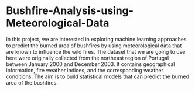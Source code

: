 # Bushfire-Analysis-using-Meteorological-Data
In this project, we are interested in exploring machine learning approaches to predict the burned area of bushfires by using meteorological data that are known to influence the wild fires. The dataset that we are going to use here were originally collected from the northeast region of Portugal between January 2000 and December 2003. It contains geographical information, fire weather indices, and the corresponding weather conditions. The aim is to build statistical models that can predict the burned area of the bushfires.
